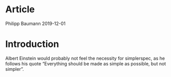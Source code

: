 Article
================
Philipp Baumann
2019-12-01

# Introduction

Albert Einstein would probably not feel the necessity for simplerspec,
as he follows his quote “Everything should be made as simple as
possible, but not simpler”.
